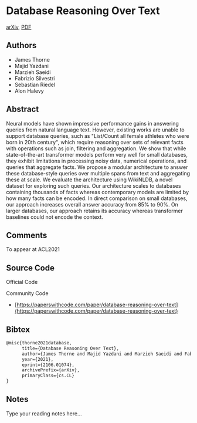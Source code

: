 
# Database Reasoning Over Text

[arXiv](https://arxiv.org/abs/2106.01074), [PDF](https://arxiv.org/pdf/2106.01074.pdf)

## Authors

- James Thorne
- Majid Yazdani
- Marzieh Saeidi
- Fabrizio Silvestri
- Sebastian Riedel
- Alon Halevy

## Abstract

Neural models have shown impressive performance gains in answering queries from natural language text. However, existing works are unable to support database queries, such as "List/Count all female athletes who were born in 20th century", which require reasoning over sets of relevant facts with operations such as join, filtering and aggregation. We show that while state-of-the-art transformer models perform very well for small databases, they exhibit limitations in processing noisy data, numerical operations, and queries that aggregate facts. We propose a modular architecture to answer these database-style queries over multiple spans from text and aggregating these at scale. We evaluate the architecture using WikiNLDB, a novel dataset for exploring such queries. Our architecture scales to databases containing thousands of facts whereas contemporary models are limited by how many facts can be encoded. In direct comparison on small databases, our approach increases overall answer accuracy from 85% to 90%. On larger databases, our approach retains its accuracy whereas transformer baselines could not encode the context.

## Comments

To appear at ACL2021

## Source Code

Official Code



Community Code

- [https://paperswithcode.com/paper/database-reasoning-over-text](https://paperswithcode.com/paper/database-reasoning-over-text)

## Bibtex

```tex
@misc{thorne2021database,
      title={Database Reasoning Over Text}, 
      author={James Thorne and Majid Yazdani and Marzieh Saeidi and Fabrizio Silvestri and Sebastian Riedel and Alon Halevy},
      year={2021},
      eprint={2106.01074},
      archivePrefix={arXiv},
      primaryClass={cs.CL}
}
```

## Notes

Type your reading notes here...

